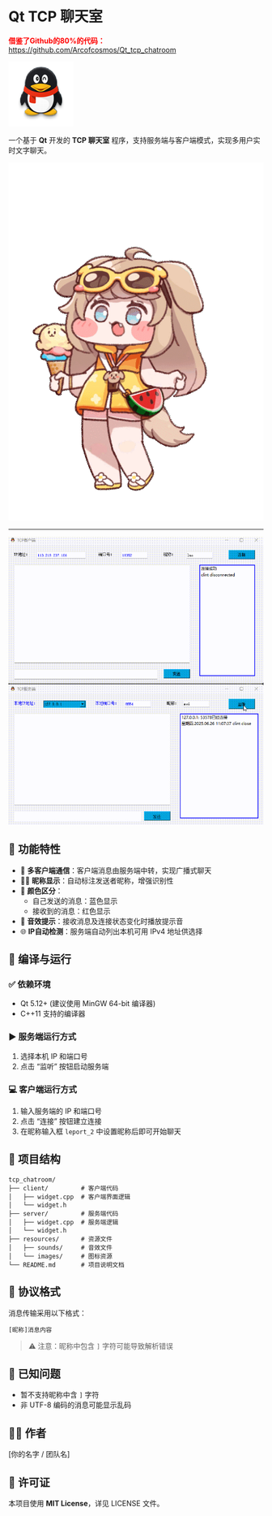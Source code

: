 
# Qt TCP 聊天室
<span style="color:red; font-weight:bold;">借鉴了Github的80%的代码：</span>https://github.com/Arcofcosmos/Qt_tcp_chatroom

![图标](qq.png)

一个基于 **Qt** 开发的 **TCP 聊天室** 程序，支持服务端与客户端模式，实现多用户实时文字聊天。

![demo](./黄油.gif) <!-- 放置你的视频或波形演示动图 -->

---
![demo2](./output.gif) <!-- 放置你的视频或波形演示动图 -->


## 🌟 功能特性

- 💬 **多客户端通信**：客户端消息由服务端中转，实现广播式聊天
- 🧑‍💻 **昵称显示**：自动标注发送者昵称，增强识别性
- 🎨 **颜色区分**：
  - 自己发送的消息：蓝色显示
  - 接收到的消息：红色显示
- 🔔 **音效提示**：接收消息及连接状态变化时播放提示音
- 🌐 **IP自动检测**：服务端自动列出本机可用 IPv4 地址供选择

## 🧩 编译与运行

### ✅ 依赖环境
- Qt 5.12+ (建议使用 MinGW 64-bit 编译器)
- C++11 支持的编译器

### ▶️ 服务端运行方式
1. 选择本机 IP 和端口号
2. 点击 “监听” 按钮启动服务端

### 💻 客户端运行方式
1. 输入服务端的 IP 和端口号
2. 点击 “连接” 按钮建立连接
3. 在昵称输入框 `leport_2` 中设置昵称后即可开始聊天

## 📁 项目结构

```
tcp_chatroom/
├── client/         # 客户端代码
│   ├── widget.cpp  # 客户端界面逻辑
│   └── widget.h
├── server/         # 服务端代码
│   ├── widget.cpp  # 服务端逻辑
│   └── widget.h
├── resources/      # 资源文件
│   ├── sounds/     # 音效文件
│   └── images/     # 图标资源
└── README.md       # 项目说明文档
```

## 📡 协议格式

消息传输采用以下格式：

```
[昵称]消息内容
```

> ⚠️ 注意：昵称中包含 `]` 字符可能导致解析错误

## 🧭 已知问题

- 暂不支持昵称中含 `]` 字符
- 非 UTF-8 编码的消息可能显示乱码

## 👨‍💻 作者

[你的名字 / 团队名]

## 📄 许可证

本项目使用 **MIT License**，详见 LICENSE 文件。
